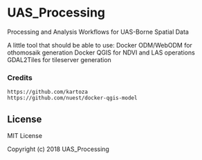 # UAS_Processing
Processing and Analysis Workflows for UAS-Borne Spatial Data

A little tool that should be able to use:
    Docker ODM/WebODM for othomosaik generation
    Docker QGIS for NDVI and LAS operations
    GDAL2Tiles for tileserver generation

### Credits
    https://github.com/kartoza
    https://github.com/nuest/docker-qgis-model
    

## License

MIT License

Copyright (c) 2018 UAS_Processing
